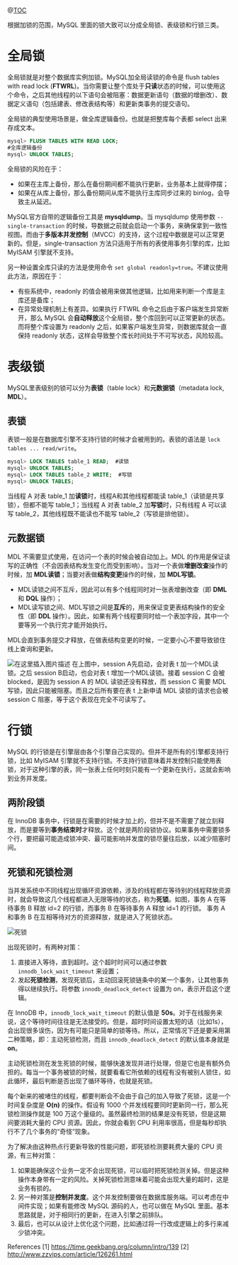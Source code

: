 ﻿@[TOC](MySQL锁：全局锁和表锁)

根据加锁的范围，MySQL 里面的锁大致可以分成全局锁、表级锁和行锁三类。

# 全局锁
全局锁就是对整个数据库实例加锁。MySQL加全局读锁的命令是 flush tables with read lock (**FTWRL**)。当你需要让整个库处于**只读**状态的时候，可以使用这个命令，之后其他线程的以下语句会被阻塞：数据更新语句（数据的增删改）、数据定义语句（包括建表、修改表结构等）和更新类事务的提交语句。

全局锁的典型使用场景是，做全库逻辑备份。也就是把整库每个表都 select 出来存成文本。

```sql
mysql> FLUSH TABLES WITH READ LOCK;
#全库逻辑备份
mysql> UNLOCK TABLES; 
```

全局锁的风险在于：

 - 如果在主库上备份，那么在备份期间都不能执行更新，业务基本上就得停摆；
 - 如果在从库上备份，那么备份期间从库不能执行主库同步过来的 binlog，会导致主从延迟。

MySQL官方自带的逻辑备份工具是 **mysqldump**。当 mysqldump 使用参数 `--single-transaction` 的时候，导数据之前就会启动一个事务，来确保拿到一致性视图。而由于**多版本并发控制**（MVCC）的支持，这个过程中数据是可以正常更新的。但是，single-transaction 方法只适用于所有的表使用事务引擎的库，比如 MyISAM 引擎就不支持。

另一种设置全库只读的方法是使用命令 `set global readonly=true`。不建议使用此方法，原因在于：

 - 有些系统中，readonly 的值会被用来做其他逻辑，比如用来判断一个库是主库还是备库；
 - 在异常处理机制上有差异。如果执行 FTWRL 命令之后由于客户端发生异常断开，那么 MySQL 会**自动释放**这个全局锁，整个库回到可以正常更新的状态。而将整个库设置为 readonly 之后，如果客户端发生异常，则数据库就会一直保持 readonly 状态，这样会导致整个库长时间处于不可写状态，风险较高。

# 表级锁
MySQL里表级别的锁可以分为**表锁**（table lock）和**元数据锁**（metadata lock, **MDL**）。

## 表锁
表锁一般是在数据库引擎不支持行锁的时候才会被用到的。表锁的语法是 `lock tables ... read/write`。

```sql
mysql> LOCK TABLES table_1 READ;  #读锁
mysql> UNLOCK TABLES;
mysql> LOCK TABLES table_2 WRITE;  #写锁
mysql> UNLOCK TABLES;
```

当线程 A 对表 table_1 加**读锁**时，线程A和其他线程都能读 table_1（读锁是共享锁），但都不能写 table_1；当线程 A 对表 table_2 加**写锁**时，只有线程 A 可以读写 table_2，其他线程既不能读也不能写 table_2（写锁是排他锁）。

## 元数据锁
MDL 不需要显式使用，在访问一个表的时候会被自动加上。MDL 的作用是保证读写的正确性（不会因表结构发生变化而受到影响）。当对一个表做**增删改查**操作的时候，加 **MDL读锁**；当要对表做**结构变更**操作的时候，加 **MDL写锁**。

 - MDL读锁之间不互斥，因此可以有多个线程同时对一张表增删改查（即 **DML** 和 **DQL** 操作）；
 - MDL读写锁之间、MDL写锁之间是**互斥**的，用来保证变更表结构操作的安全性（即 **DDL** 操作）。因此，如果有两个线程要同时给一个表加字段，其中一个要等另一个执行完才能开始执行。

MDL会直到事务提交才释放，在做表结构变更的时候，一定要小心不要导致锁住线上查询和更新。

![在这里插入图片描述](https://img-blog.csdnimg.cn/20210316144825984.jpg?x-oss-process=image/watermark,type_ZmFuZ3poZW5naGVpdGk,shadow_10,text_aHR0cHM6Ly9ibG9nLmNzZG4ubmV0L1NlYmFzdGllbjIz,size_16,color_FFFFFF,t_70#pic_center)
在上图中，session A先启动，会对表 t 加一个MDL读锁。之后 session B启动，也会对表 t 增加一个MDL读锁。接着 session C 会被 blocked，是因为 session A 的 MDL 读锁还没有释放，而 session C 需要 MDL 写锁，因此只能被阻塞。而且之后所有要在表 t 上新申请 MDL 读锁的请求也会被 session C 阻塞，等于这个表现在完全不可读写了。


# 行锁
MySQL 的行锁是在引擎层由各个引擎自己实现的。但并不是所有的引擎都支持行锁，比如 MyISAM 引擎就不支持行锁。不支持行锁意味着并发控制只能使用表锁，对于这种引擎的表，同一张表上任何时刻只能有一个更新在执行，这就会影响到业务并发度。

## 两阶段锁
在 InnoDB 事务中，行锁是在需要的时候才加上的，但并不是不需要了就立刻释放，而是要等到**事务结束时**才释放。这个就是两阶段锁协议。如果事务中需要锁多个行，要把最可能造成锁冲突、最可能影响并发度的锁尽量往后放，以减少阻塞时间。

## 死锁和死锁检测
当并发系统中不同线程出现循环资源依赖，涉及的线程都在等待别的线程释放资源时，就会导致这几个线程都进入无限等待的状态，称为**死锁**。如图，事务 A 在等待事务 B 释放 id=2 的行锁，而事务 B 在等待事务 A 释放 id=1 的行锁。 事务 A 和事务 B 在互相等待对方的资源释放，就是进入了死锁状态。

![死锁](https://img-blog.csdnimg.cn/20210317151453475.jpg?x-oss-process=image/watermark,type_ZmFuZ3poZW5naGVpdGk,shadow_10,text_aHR0cHM6Ly9ibG9nLmNzZG4ubmV0L1NlYmFzdGllbjIz,size_16,color_FFFFFF,t_70#pic_center)

出现死锁时，有两种对策：

 1. 直接进入等待，直到超时。这个超时时间可以通过参数 `innodb_lock_wait_timeout` 来设置；
 2. 发起**死锁检测**，发现死锁后，主动回滚死锁链条中的某一个事务，让其他事务得以继续执行。将参数 `innodb_deadlock_detect` 设置为 on，表示开启这个逻辑。

在 InnoDB 中，`innodb_lock_wait_timeout` 的默认值是 **50s**。对于在线服务来说，这个等待时间往往是无法接受的。但是，超时时间设置太短的话（比如1s），会出现很多误伤，因为有可能只是简单的锁等待。所以，正常情况下还是要采用第二种策略，即：主动死锁检测，而且 `innodb_deadlock_detect` 的默认值本身就是 **on**。

主动死锁检测在发生死锁的时候，能够快速发现并进行处理，但是它也是有额外负担的。每当一个事务被锁的时候，就要看看它所依赖的线程有没有被别人锁住，如此循环，最后判断是否出现了循环等待，也就是死锁。

每个新来的被堵住的线程，都要判断会不会由于自己的加入导致了死锁，这是一个时间复杂度是 **O(n)** 的操作。假设有 1000 个并发线程要同时更新同一行，那么死锁检测操作就是 100 万这个量级的。虽然最终检测的结果是没有死锁，但是这期间要消耗大量的 CPU 资源。因此，你就会看到 CPU 利用率很高，但是每秒却执行不了几个事务的“奇怪”现象。

为了解决由这种热点行更新导致的性能问题，即死锁检测要耗费大量的 CPU 资源，有三种对策：

 1. 如果能确保这个业务一定不会出现死锁，可以临时把死锁检测关掉。但是这种操作本身带有一定的风险。关掉死锁检测意味着可能会出现大量的超时，这是业务有损的。
 2. 另一种对策是**控制并发度**。这个并发控制要做在数据库服务端。可以考虑在中间件实现；如果有能修改 MySQL 源码的人，也可以做在 MySQL 里面。基本思路就是，对于相同行的更新，在进入引擎之前排队。
 3. 最后，也可以从设计上优化这个问题，比如通过将一行改成逻辑上的多行来减少锁冲突。

References
[1\] https://time.geekbang.org/column/intro/139
[2\] http://www.zzvips.com/article/126261.html


